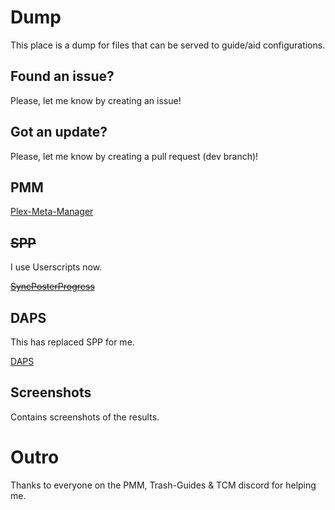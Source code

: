 # Dump

This place is a dump for files that can be served to guide/aid configurations.

## Found an issue?

Please, let me know by creating an issue!

## Got an update? 

Please, let me know by creating a pull request (dev branch)!

## PMM

[Plex-Meta-Manager](https://metamanager.wiki/en/develop/)

## ~~SPP~~ 

I use Userscripts now.

[~~SyncPosterProgress~~](https://github.com/MrZablah/SyncPosterProcess)

## DAPS

This has replaced SPP for me.

[DAPS](https://github.com/Drazzilb08/daps)

## Screenshots

Contains screenshots of the results.

# Outro

Thanks to everyone on the PMM, Trash-Guides & TCM discord for helping me.
